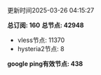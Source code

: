 更新时间2025-03-26 04:15:27

**总订阅: 160**
**总节点: 42948**
- vless节点: 11370
- hysteria2节点: 8

**google ping有效节点: 438**
